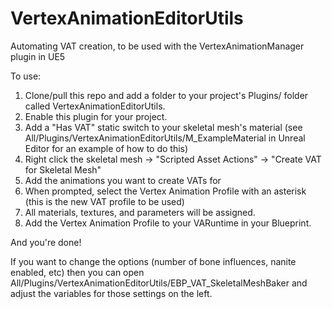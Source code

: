 # VertexAnimationEditorUtils
Automating VAT creation, to be used with the VertexAnimationManager plugin in UE5

To use:

1. Clone/pull this repo and add a folder to your project's Plugins/ folder called VertexAnimationEditorUtils.
2. Enable this plugin for your project.
3. Add a "Has VAT" static switch to your skeletal mesh's material (see All/Plugins/VertexAnimationEditorUtils/M_ExampleMaterial in Unreal Editor for an example of how to do this)
4. Right click the skeletal mesh -> "Scripted Asset Actions" -> "Create VAT for Skeletal Mesh"
5. Add the animations you want to create VATs for
6. When prompted, select the Vertex Animation Profile with an asterisk (this is the new VAT profile to be used)
7. All materials, textures, and parameters will be assigned.
8. Add the Vertex Animation Profile to your VARuntime in your Blueprint.

And you're done!

If you want to change the options (number of bone influences, nanite enabled, etc) then you can open All/Plugins/VertexAnimationEditorUtils/EBP_VAT_SkeletalMeshBaker and adjust the variables for those settings on the left.

